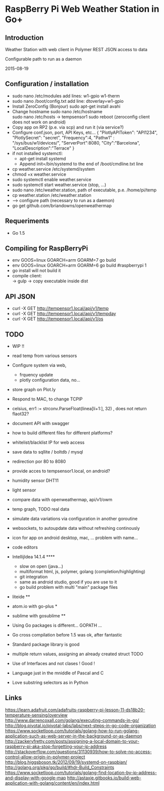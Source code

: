 # RaspBerry Pi Web Weather Station in Go+

## Introduction
  Weather Station with web client in Polymer
  REST JSON access to data
  
  Configurable path to run as a daemon
  
  
2015-08-19

## Configuration / installation
 - sudo nano /etc/modules
	add lines:
	w1-gpio
	w1-therm
 - sudo nano /boot/config.txt
    add line:
	dtoverlay=w1-gpio
 - Install ZeroConfig (Bonjour) 
    sudo apt-get install avahi
 - Change hostname
    sudo nano /etc/hostname   
    sudo nano /etc/hosts
    -> tempsensor1
    sudo reboot
    (zeroconfig client does not work on android)
 - Copy app on RP2 (p.e. via scp) and run it (via service?)
 - Configure conf.json, port, API Keys, etc...
   {
       "PlotlyAPIToken": "API1234",
       "PlotlySecret": "secret",
       "Frequency":4,
       "Pathw1" : "/sys/bus/w1/devices/",
       "ServerPort":8080,
       "City":"Barcelona",
       "LocalDescription":"Terrace"
   } 
  - if not installed systemctl:
    - apt-get install systemd
    - Append init=/bin/systemd to the end of /boot/cmdline.txt line
  - cp weather.service /etc/systemd/system
  - chmod +x weather.service
  - sudo systemctl enable weather.service
  - sudo systemctl start weather.service (stop, ...)
  - sudo nano /etc/weather.station, path of executable, p.e. /home/pi/temp
  - cp weather.station /etc/weather.station
  - --> configure path (necessary to run as a daemon)
  - go get github.com/briandowns/openweathermap

## Requeriments
 - Go 1.5

## Compiling for RaspBerryPi
 - env GOOS=linux GOARCH=arm GOARM=7 go build
 - env GOOS=linux GOARCH=arm GOARM=6 go build   #raspberrypi 1
 - go install will not build it
 - compile client:  
   -> gulp
   -> copy executable inside dist 

## API JSON
 - curl -X GET http://tempensor1.local/api/v1/temp
 - curl -X GET http://tempensor1.local/api/v1/tempday
 - curl -X GET http://tempensor1.local/api/v1/os

## TODO
 - WIP !!
 - read temp from various sensors 
 - Configure system via web, 
   - frquency update
   - plotly configuration data, no...
 - store graph on Plot.ly
 - Respond to MAC, to change TCPIP
 - celsius, err1 := strconv.ParseFloat(linea[li+1:], 32) , does not return flaot32?
 - document API with swagger
 - how to build different files for different platforms?
 - whitelist/blacklist IP for web access
 - save data to sqllite / boltdb / mysql
 - redirection por 80 to 8080
 - provide acces to tempsensor1.local, on android? 
 - humidity sensor DHT11
 - light sensor
 - compare data with openweathermap, api/v1/owm
 - temp graph, TODO real data
 - simulate data variations via configuration in another goroutine
 - websockets, to autoupdate data without refreshing continously
 - icon for app on android desktop, mac, ... problem with name...

 - code editors 
  - IntellijIdea 14.1.4 ****
      - slow on open (java...)
      - multiformat html, js, polymer, golang (completion/highlighting)
      - git integration
      - same as android studio, good if you are use to it
      - go build problem with multi "main" package files
  - liteide **
  - atom.io with go-plus *
  - sublime with gosublime  **
 - Using Go packages is different... GOPATH ...
 - Go cross compilation before 1.5 was ok, after fantastic
 - Standard package library is good
 - multiple return values, assigning an already created struct TODO
 - Use of Interfaces and not clases ! Good !
 - Language just in the mniddle of Pascal and C
 - Love substring selectors as in Python


## Links
 https://learn.adafruit.com/adafruits-raspberry-pi-lesson-11-ds18b20-temperature-sensing/overview
 http://www.darrencoxall.com/golang/executing-commands-in-go/
 http://blog.pivotal.io/pivotal-labs/labs/next-steps-in-go-code-organization
 https://www.socketloop.com/tutorials/golang-how-to-run-golang-application-such-as-web-server-in-the-background-or-as-daemon
 http://zackeryfretty.com/posts/assigning-a-local-domain-to-your-raspberry-pi-aka-stop-forgetting-your-ip-address
 http://stackoverflow.com/questions/31130939/how-to-solve-no-access-control-allow-origin-in-polymer-project
 http://blog.higgsboson.tk/2012/09/19/systemd-on-raspbian/
 http://golang.org/pkg/go/build/#hdr-Build_Constraints
 https://www.socketloop.com/tutorials/golang-find-location-by-ip-address-and-display-with-google-map
 http://astaxie.gitbooks.io/build-web-application-with-golang/content/en/index.html